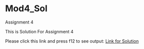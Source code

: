 # Mod4_Sol
Assignment 4
<p>This is Solution For Assignment 4</p>
<p>Please click this link and press f12 to see output: <a href="https://hkchebrolu52.github.io/Mod4_Sol/">Link for Solution</a></p>
